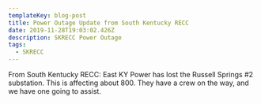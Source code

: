```yaml
---
templateKey: blog-post
title: Power Outage Update from South Kentucky RECC
date: 2019-11-28T19:03:02.426Z
description: SKRECC Power Outage
tags:
  - SKRECC
---
```

From South Kentucky RECC: East KY Power has lost the Russell Springs #2 substation. This is affecting about 800. They have a crew on the way, and we have one going to assist.

